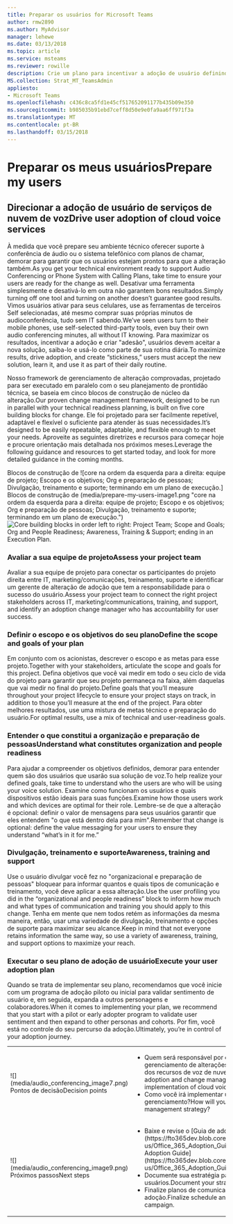 ```yaml
---
title: Preparar os usuários for Microsoft Teams
author: rmw2890
ms.author: MyAdvisor
manager: lehewe
ms.date: 03/13/2018
ms.topic: article
ms.service: msteams
ms.reviewer: rowille
description: Crie um plano para incentivar a adoção de usuário definindo suas metas, Noções básicas sobre qual aceitação a aparência e oferecendo treinamento e suporte.
MS.collection: Strat_MT_TeamsAdmin
appliesto:
- Microsoft Teams
ms.openlocfilehash: c436c8ca5fd1e45cf517652091177b435b09e350
ms.sourcegitcommit: b985035b91ebd7ceff8d50e9e0fa9aa6ff971f3a
ms.translationtype: MT
ms.contentlocale: pt-BR
ms.lasthandoff: 03/15/2018
---
```

# <a name="prepare-my-users"></a><span data-ttu-id="cb7c3-103">Preparar os meus usuários</span><span class="sxs-lookup"><span data-stu-id="cb7c3-103">Prepare my users</span></span>

## <a name="drive-user-adoption-of-cloud-voice-services"></a><span data-ttu-id="cb7c3-104">Direcionar a adoção de usuário de serviços de nuvem de voz</span><span class="sxs-lookup"><span data-stu-id="cb7c3-104">Drive user adoption of cloud voice services</span></span>

<span data-ttu-id="cb7c3-105">À medida que você prepare seu ambiente técnico oferecer suporte à conferência de áudio ou o sistema telefônico com planos de chamar, demorar para garantir que os usuários estejam prontos para que a alteração também.</span><span class="sxs-lookup"><span data-stu-id="cb7c3-105">As you get your technical environment ready to support Audio Conferencing or Phone System with Calling Plans, take time to ensure your users are ready for the change as well.</span></span> <span data-ttu-id="cb7c3-106">Desativar uma ferramenta simplesmente e desativá-lo em outra não garantem bons resultados.</span><span class="sxs-lookup"><span data-stu-id="cb7c3-106">Simply turning off one tool and turning on another doesn’t guarantee good results.</span></span> <span data-ttu-id="cb7c3-107">Vimos usuários ativar para seus celulares, use as ferramentas de terceiros Self selecionadas, até mesmo comprar suas próprias minutos de audioconferência, tudo sem IT sabendo.</span><span class="sxs-lookup"><span data-stu-id="cb7c3-107">We’ve seen users turn to their mobile phones, use self-selected third-party tools, even buy their own audio conferencing minutes, all without IT knowing.</span></span> <span data-ttu-id="cb7c3-108">Para maximizar os resultados, incentivar a adoção e criar "adesão", usuários devem aceitar a nova solução, saiba-lo e usá-lo como parte de sua rotina diária.</span><span class="sxs-lookup"><span data-stu-id="cb7c3-108">To maximize results, drive adoption, and create “stickiness,” users must accept the new solution, learn it, and use it as part of their daily routine.</span></span>

<span data-ttu-id="cb7c3-109">Nosso framework de gerenciamento de alteração comprovadas, projetado para ser executado em paralelo com o seu planejamento de prontidão técnica, se baseia em cinco blocos de construção de núcleo da alteração.</span><span class="sxs-lookup"><span data-stu-id="cb7c3-109">Our proven change management framework, designed to be run in parallel with your technical readiness planning, is built on five core building blocks for change.</span></span>
<span data-ttu-id="cb7c3-110">Ele foi projetado para ser facilmente repetível, adaptável e flexível o suficiente para atender às suas necessidades.</span><span class="sxs-lookup"><span data-stu-id="cb7c3-110">It’s designed to be easily repeatable, adaptable, and flexible enough to meet your needs.</span></span> <span data-ttu-id="cb7c3-111">Aproveite as seguintes diretrizes e recursos para começar hoje e procure orientação mais detalhada nos próximos meses.</span><span class="sxs-lookup"><span data-stu-id="cb7c3-111">Leverage the following guidance and resources to get started today, and look for more detailed guidance in the coming months.</span></span>

<span data-ttu-id="cb7c3-112">Blocos de construção de ![core na ordem da esquerda para a direita: equipe de projeto; Escopo e os objetivos; Org e preparação de pessoas; Divulgação, treinamento e suporte; terminando em um plano de execução.] Blocos de construção de (media/prepare-my-users-image1.png "core na ordem da esquerda para a direita: equipe de projeto; Escopo e os objetivos; Org e preparação de pessoas; Divulgação, treinamento e suporte; terminando em um plano de execução.")</span><span class="sxs-lookup"><span data-stu-id="cb7c3-112">![Core building blocks in order left to right: Project Team; Scope and Goals; Org and People Readiness; Awareness, Training & Support; ending in an Execution Plan.](media/prepare-my-users-image1.png "Core building blocks in order left to right: Project Team; Scope and Goals; Org and People Readiness; Awareness, Training & Support; ending in an Execution Plan.")</span></span>

### <a name="assess-your-project-team"></a><span data-ttu-id="cb7c3-113">Avaliar a sua equipe de projeto</span><span class="sxs-lookup"><span data-stu-id="cb7c3-113">Assess your project team</span></span>

<span data-ttu-id="cb7c3-114">Avaliar a sua equipe de projeto para conectar os participantes do projeto direita entre IT, marketing/comunicações, treinamento, suporte e identificar um gerente de alteração de adoção que tem a responsabilidade para o sucesso do usuário.</span><span class="sxs-lookup"><span data-stu-id="cb7c3-114">Assess your project team to connect the right project stakeholders across IT, marketing/communications, training, and support, and identify an adoption change manager who has accountability for user success.</span></span>

### <a name="define-the-scope-and-goals-of-your-plan"></a><span data-ttu-id="cb7c3-115">Definir o escopo e os objetivos do seu plano</span><span class="sxs-lookup"><span data-stu-id="cb7c3-115">Define the scope and goals of your plan</span></span>

<span data-ttu-id="cb7c3-116">Em conjunto com os acionistas, descrever o escopo e as metas para esse projeto.</span><span class="sxs-lookup"><span data-stu-id="cb7c3-116">Together with your stakeholders, articulate the scope and goals for this project.</span></span> <span data-ttu-id="cb7c3-117">Defina objetivos que você vai medir em todo o seu ciclo de vida do projeto para garantir que seu projeto permaneça na faixa, além daquelas que vai medir no final do projeto.</span><span class="sxs-lookup"><span data-stu-id="cb7c3-117">Define goals that you’ll measure throughout your project lifecycle to ensure your project stays on track, in addition to those you’ll measure at the end of the project.</span></span> <span data-ttu-id="cb7c3-118">Para obter melhores resultados, use uma mistura de metas técnico e preparação do usuário.</span><span class="sxs-lookup"><span data-stu-id="cb7c3-118">For optimal results, use a mix of technical and user-readiness goals.</span></span>

### <a name="understand-what-constitutes-organization-and-people-readiness"></a><span data-ttu-id="cb7c3-119">Entender o que constitui a organização e preparação de pessoas</span><span class="sxs-lookup"><span data-stu-id="cb7c3-119">Understand what constitutes organization and people readiness</span></span>

<span data-ttu-id="cb7c3-120">Para ajudar a compreender os objetivos definidos, demorar para entender quem são dos usuários que usarão sua solução de voz.</span><span class="sxs-lookup"><span data-stu-id="cb7c3-120">To help realize your defined goals, take time to understand who the users are who will be using your voice solution.</span></span> <span data-ttu-id="cb7c3-121">Examine como funcionam os usuários e quais dispositivos estão ideais para suas funções.</span><span class="sxs-lookup"><span data-stu-id="cb7c3-121">Examine how those users work and which devices are optimal for their role.</span></span> <span data-ttu-id="cb7c3-122">Lembre-se de que a alteração é opcional: definir o valor de mensagens para seus usuários garantir que eles entendem "o que está dentro dela para mim".</span><span class="sxs-lookup"><span data-stu-id="cb7c3-122">Remember that change is optional: define the value messaging for your users to ensure they understand “what’s in it for me.”</span></span>

### <a name="awareness-training-and-support"></a><span data-ttu-id="cb7c3-123">Divulgação, treinamento e suporte</span><span class="sxs-lookup"><span data-stu-id="cb7c3-123">Awareness, training and support</span></span>

<span data-ttu-id="cb7c3-124">Use o usuário divulgar você fez no "organizacional e preparação de pessoas" bloquear para informar quantos e quais tipos de comunicação e treinamento, você deve aplicar a essa alteração.</span><span class="sxs-lookup"><span data-stu-id="cb7c3-124">Use the user profiling you did in the “organizational and people readiness” block to inform how much and what types of communication and training you should apply to this change.</span></span> <span data-ttu-id="cb7c3-125">Tenha em mente que nem todos retém as informações da mesma maneira, então, usar uma variedade de divulgação, treinamento e opções de suporte para maximizar seu alcance.</span><span class="sxs-lookup"><span data-stu-id="cb7c3-125">Keep in mind that not everyone retains information the same way, so use a variety of awareness, training, and support options to maximize your reach.</span></span>

### <a name="execute-your-user-adoption-plan"></a><span data-ttu-id="cb7c3-126">Executar o seu plano de adoção de usuário</span><span class="sxs-lookup"><span data-stu-id="cb7c3-126">Execute your user adoption plan</span></span>

<span data-ttu-id="cb7c3-127">Quando se trata de implementar seu plano, recomendamos que você inicie com um programa de adoção piloto ou inicial para validar sentimento de usuário e, em seguida, expanda a outros personagens e colaboradores.</span><span class="sxs-lookup"><span data-stu-id="cb7c3-127">When it comes to implementing your plan, we recommend that you start with a pilot or early adopter program to validate user sentiment and then expand to other personas and cohorts.</span></span> <span data-ttu-id="cb7c3-128">Por fim, você está no controle do seu percurso da adoção.</span><span class="sxs-lookup"><span data-stu-id="cb7c3-128">Ultimately, you’re in control of your adoption journey.</span></span>

[//]: # (Observe que não é possível remover o "en-us" no link nesta tabela.)

<table>
<tr><td>![](media/audio_conferencing_image7.png) <br/><span data-ttu-id="cb7c3-130">Pontos de decisão</span><span class="sxs-lookup"><span data-stu-id="cb7c3-130">Decision points</span></span></td><td><ul><li><span data-ttu-id="cb7c3-131">Quem será responsável por orientando a adoção de usuário e gerenciamento de alterações durante a implementação da sua organização dos recursos de voz de nuvem?</span><span class="sxs-lookup"><span data-stu-id="cb7c3-131">Who will be responsible for driving user adoption and change management during your organization’s implementation of cloud voice capabilities?</span></span></li><li><span data-ttu-id="cb7c3-132">Como você irá implementar uma adoção e alterar a estratégia de gerenciamento?</span><span class="sxs-lookup"><span data-stu-id="cb7c3-132">How will you implement an adoption and change management strategy?</span></span></li></ul></td></tr>
<tr><td>![](media/audio_conferencing_image9.png)<br/><span data-ttu-id="cb7c3-133">Próximos passos</span><span class="sxs-lookup"><span data-stu-id="cb7c3-133">Next steps</span></span></td><td><ul><li><span data-ttu-id="cb7c3-134">Baixe e revise o [Guia de adoção do Office 365](https://fto365dev.blob.core.windows.net/media/Default/DocResources/en-us/Office_365_Adoption_Guide.pdf).</span><span class="sxs-lookup"><span data-stu-id="cb7c3-134">Download and review the [Office 365 Adoption Guide](https://fto365dev.blob.core.windows.net/media/Default/DocResources/en-us/Office_365_Adoption_Guide.pdf).</span></span></li><li><span data-ttu-id="cb7c3-135">Documente sua estratégia para orientando a adoção dos usuários.</span><span class="sxs-lookup"><span data-stu-id="cb7c3-135">Document your strategy for driving user adoption.</span></span></li><li><span data-ttu-id="cb7c3-136">Finalize planos de comunicação e a agenda para começar sua campanha de adoção.</span><span class="sxs-lookup"><span data-stu-id="cb7c3-136">Finalize schedule and communication plans to begin your adoption campaign.</span></span>
</li></ul></td></tr>
</table>

<!--ENDOFSECTION-->
  